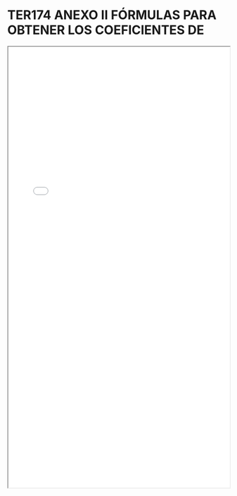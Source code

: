 
# TER174 ANEXO II FÓRMULAS PARA OBTENER LOS COEFICIENTES DE

<iframe src="../TER174 ANEXO II FÓRMULAS PARA OBTENER LOS COEFICIENTES DE.pdf" width="100%" height="1000px"></iframe>

